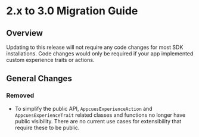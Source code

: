 # 2.x to 3.0 Migration Guide

## Overview

Updating to this release will not require any code changes for most SDK installations.  Code changes would only be required if your app implemented custom experience traits or actions.

## General Changes

### Removed

- To simplify the public API, `AppcuesExperienceAction` and `AppcuesExperienceTrait` related classes and functions no longer have public visibility. There are no current use cases for extensibility that require these to be public.
